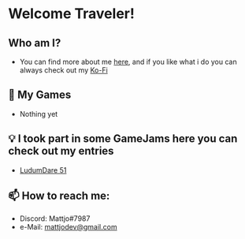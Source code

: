 # Welcome Traveler!

## Who am I?
- You can find more about me [here](https://carrd.co/dashboard/5422167577176638/edit), and if you like what i do you can always check out my [Ko-Fi](https://ko-fi.com/mattjodev)

## 🎉 My Games 
  - Nothing yet

## 💡 I took part in some GameJams here you can check out my entries
- [LudumDare 51](https://ldjam.com/events/ludum-dare/51/dodgeball-deathjam)

## 📫 How to reach me: 
  - Discord: Mattjo#7987
  - e-Mail: mattjodev@gmail.com

<!---
MattjoDev/Ashgramor is a ✨ special ✨ repository because its `README.md` (this file) appears on your GitHub profile.
You can click the Preview link to take a look at your changes.
--->
